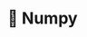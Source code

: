 ---
layout: page

id: 2-numpy
title: 🔢 Numpy
notebook: notebook.ipynb

topic: Tools
img_logo: NumPy.png
---